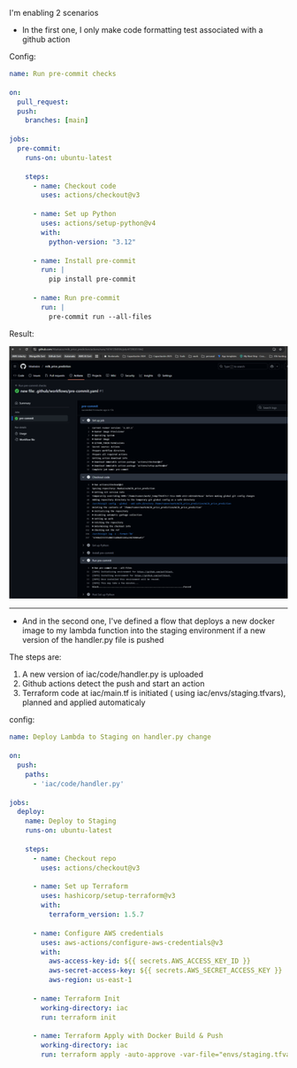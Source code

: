 I'm enabling 2 scenarios

* In the first one, I only make code formatting test associated with a github action

Config:

```yaml
name: Run pre-commit checks

on:
  pull_request:
  push:
    branches: [main]

jobs:
  pre-commit:
    runs-on: ubuntu-latest

    steps:
      - name: Checkout code
        uses: actions/checkout@v3

      - name: Set up Python
        uses: actions/setup-python@v4
        with:
          python-version: "3.12"

      - name: Install pre-commit
        run: |
          pip install pre-commit

      - name: Run pre-commit
        run: |
          pre-commit run --all-files
```

Result:

![alt text](image.png)

---

* And in the second one, I've defined a flow that deploys a new docker image to my lambda function into the staging environment if a new version of the handler.py file is pushed

The steps are:

1. A new version of iac/code/handler.py is uploaded
2. Github actions detect the push and start an action
3. Terraform code at iac/main.tf is initiated ( using iac/envs/staging.tfvars), planned and applied automaticaly


config:

```yaml
name: Deploy Lambda to Staging on handler.py change

on:
  push:
    paths:
      - 'iac/code/handler.py'

jobs:
  deploy:
    name: Deploy to Staging
    runs-on: ubuntu-latest

    steps:
      - name: Checkout repo
        uses: actions/checkout@v3

      - name: Set up Terraform
        uses: hashicorp/setup-terraform@v3
        with:
          terraform_version: 1.5.7

      - name: Configure AWS credentials
        uses: aws-actions/configure-aws-credentials@v3
        with:
          aws-access-key-id: ${{ secrets.AWS_ACCESS_KEY_ID }}
          aws-secret-access-key: ${{ secrets.AWS_SECRET_ACCESS_KEY }}
          aws-region: us-east-1

      - name: Terraform Init
        working-directory: iac
        run: terraform init

      - name: Terraform Apply with Docker Build & Push
        working-directory: iac
        run: terraform apply -auto-approve -var-file="envs/staging.tfvars"

```